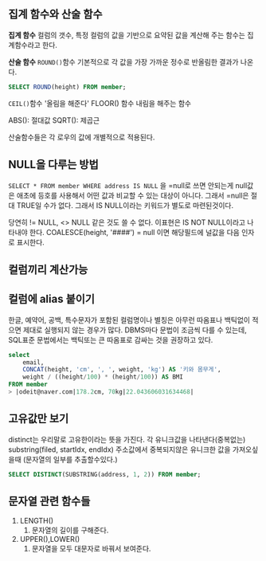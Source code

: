 ## 집계 함수와  산술 함수
**집계 함수**
컬럼의 갯수, 특정 컬럼의  값을 기반으로 요약된 값을 계산해 주는 함수는 집계함수라고 한다. 

**산술 함수**
`ROUND()`함수
기본적으로 각 값을  가장  가까운 정수로 반올림한 결과가 나온다.
```sql
SELECT ROUND(height) FROM member;
```
`CEIL()`함수
'올림을 해준다'
FLOOR() 함수
내림을 해주는 함수

ABS(): 절대값
SQRT():  제곱근

산술함수들은 각 로우의 값에 개별적으로 적용된다.

## NULL을 다루는 방법
`SELECT * FROM member WHERE address IS NULL` 을 =null로 쓰면 안되는게 
null값은  애초에 등호를 사용해서 어떤 값과 비교할 수 있는 대상이 아니다.
그래서 =null은 절대 TRUE일 수가  없다. 그래서 IS NULL이라는 키워드가 별도로 마련된것이다.

당연히 != NULL, <> NULL 같은 것도 쓸 수 없다. 이표현은 IS NOT NULL이라고 나타내야 한다.
COALESCE(height, '####') = null 이면 해당필드에 널값을 다음 인자로 표시한다. 

## 컬럼끼리 계산가능

## 컬럼에 alias 붙이기
한글, 예약어, 공백, 특수문자가 포함된 컬럼명이나 별칭은 아무런 따옴표나 백틱없이 적으면 제대로 실행되지 않는 경우가 많다. 
DBMS마다 문법이 조금씩 다를 수 있는데, SQL표준 문법에서는 백틱또는 큰 따옴표로 감싸는 것을 권장하고  있다.
```sql
select 
    email,
    CONCAT(height, 'cm', ', ', weight, 'kg') AS '키와 몸무게',
    weight / ((height/100) * (height/100)) AS BMI
FROM member
> |odeit@naver.com|178.2cm, 70kg|22.043606031634468|
```

## 고유값만 보기
distinct는 우리말로 고유한이라는 뜻을 가진다. 각 유니크값을 나타낸다(중복없는)
substring(filed, startIdx, endIdx) 주소값에서 중복되지않은 유니크한 값을 가져오싶을때 (문자열의 일부를 추출할수있다.)
```sql
SELECT DISTINCT(SUBSTRING(address, 1, 2)) FROM member;
```

## 문자열 관련 함수들
1. LENGTH()
	1.  문자열의 길이를 구해준다.
2. UPPER(),LOWER()
	1. 문자열을 모두 대문자로 바꿔서 보여준다.